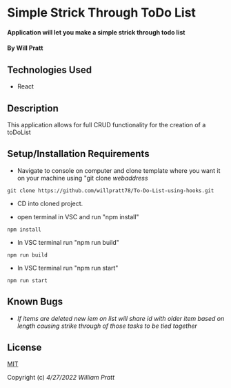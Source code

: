 # Simple Strick Through ToDo List

#### Application will let you make a simple strick through todo list
#### By Will Pratt

## Technologies Used

- React

## Description

This application allows for full CRUD functionality for the creation of a toDoList

## Setup/Installation Requirements

- Navigate to console on computer and clone template where you want it on your machine using "git clone _webaddress_

```
git clone https://github.com/willpratt78/To-Do-List-using-hooks.git
```

- CD into cloned project.

- open terminal in VSC and run "npm install"

```
npm install
```

- In VSC terminal run "npm run build"

```
npm run build
```

- In VSC terminal run "npm run start"

```
npm run start
```

## Known Bugs

- _If items are deleted new iem on list will share id with older item based on length causing strike through of those tasks to be tied together_

## License

[MIT](https://opensource.org/licenses/MIT)

Copyright (c) _4/27/2022_ _William Pratt_